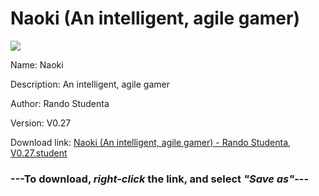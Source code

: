 # Naoki (An intelligent, agile gamer)

<img src = "https://raw.githubusercontent.com/Arbiter1223/Koukou-Gurashi-Custom-Students/master/Students/Files/Naoki%20(An%20intelligent%2C%20agile%20gamer).png">

Name: Naoki

Description: An intelligent, agile gamer

Author: Rando Studenta

Version: V0.27

Download link: <a href="https://raw.githubusercontent.com/Arbiter1223/Koukou-Gurashi-Custom-Students/master/Students/Files/Naoki%20(An%20intelligent%2C%20agile%20gamer)%20-%20Rando%20Studenta%2C%20V0.27.student">Naoki (An intelligent, agile gamer) - Rando Studenta, V0.27.student</a>

### ---**To download, _right-click_ the link, and select _"Save as"_**---

